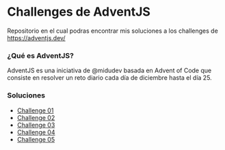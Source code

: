 # Challenges de AdventJS
Repositorio en el cual podras encontrar mis soluciones a los challenges de https://adventjs.dev/

<h3>¿Qué es AdventJS?</h3>
AdventJS es una iniciativa de @midudev basada en Advent of Code que consiste en resolver un reto diario cada día de diciembre hasta el día 25.

<h3>Soluciones</h3>
<ul>
  <li><a href="https://github.com/albanesimatias/Challenges-adventJS/blob/main/challenge01.md">Challenge 01</a></li>
  <li><a href="https://github.com/albanesimatias/Challenges-adventJS/blob/main/challenge02.md">Challenge 02</a></li>
  <li><a href="https://github.com/albanesimatias/Challenges-adventJS/blob/main/challenge03.md">Challenge 03</a></li>
  <li><a href="https://github.com/albanesimatias/Challenges-adventJS/blob/main/challenge04.md">Challenge 04</a></li>
  <li><a href="https://github.com/albanesimatias/Challenges-adventJS/blob/main/challenge05.md">Challenge 05</a></li>
</ul>

